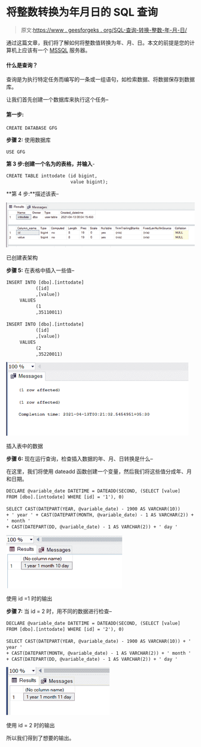 # 将整数转换为年月日的 SQL 查询

> 原文:[https://www . geesforgeks . org/SQL-查询-转换-整数-年-月-日/](https://www.geeksforgeeks.org/sql-query-to-convert-an-integer-to-year-month-and-days/)

通过这篇文章，我们将了解如何将整数值转换为年、月、日。本文的前提是您的计算机上应该有一个 [MSSQL](https://www.microsoft.com/en-in/sql-server/sql-server-downloads) 服务器。

#### 什么是查询？

查询是为执行特定任务而编写的一条或一组语句，如检索数据、将数据保存到数据库。

让我们首先创建一个数据库来执行这个任务–

#### 第一步:

```
CREATE DATABASE GFG
```

**步骤 2:** 使用数据库

```
USE GFG
```

**第 3 步:**创建一个名为**的表格，并输入**-

```
CREATE TABLE inttodate (id bigint,
                        value bigint);
```

**第 4 步:**描述该表–

![](img/09e6815842397a180ba84e41ddef2006.png)

已创建表架构

**步骤 5:** 在表格中插入一些值–

```
INSERT INTO [dbo].[inttodate]
           ([id]
           ,[value])
     VALUES
           (1
           ,35110011)

INSERT INTO [dbo].[inttodate]
           ([id]
           ,[value])
     VALUES
           (2
           ,35220011)
```

![](img/152ba9b110a80e99360aee0cf092e252.png)

插入表中的数据

**步骤 6:** 现在运行查询，检查插入数据的年、月、日转换是什么–

在这里，我们将使用 dateadd 函数创建一个变量，然后我们将这些值分成年、月和日期。

```
DECLARE @variable_date DATETIME = DATEADD(SECOND, (SELECT [value]
FROM [dbo].[inttodate] WHERE [id] = '1'), 0)

SELECT CAST(DATEPART(YEAR, @variable_date) - 1900 AS VARCHAR(10)) 
+ ' year ' + CAST(DATEPART(MONTH, @variable_date) - 1 AS VARCHAR(2)) + ' month '
+ CAST(DATEPART(DD, @variable_date) - 1 AS VARCHAR(2)) + ' day '
```

![](img/46877dc1a17c736856f6a1451ed5eb82.png)

使用 id =1 时的输出

**步骤 7:** 当 id = 2 时，用不同的数据进行检查–

```
DECLARE @variable_date DATETIME = DATEADD(SECOND, (SELECT [value]
FROM [dbo].[inttodate] WHERE [id] = '2'), 0)

SELECT CAST(DATEPART(YEAR, @variable_date) - 1900 AS VARCHAR(10)) + ' year ' 
+ CAST(DATEPART(MONTH, @variable_date) - 1 AS VARCHAR(2)) + ' month '
+ CAST(DATEPART(DD, @variable_date) - 1 AS VARCHAR(2)) + ' day '
```

![](img/b3c9c9b08e49f7f22f5798fa93b06498.png)

使用 id = 2 时的输出

所以我们得到了想要的输出。